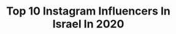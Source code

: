 ---
title: Top 10 Instagram Influencers In Israel In 2020
description: >-
  Find top Instagram influencers in Israel in 2020. Most popular hashtags: #brows #gbod #telavivcity #urban.
platform: Instagram
profiles:
  - username: "karingreenberg27"
    fullname: >-
      Karin Greenberg
    location: "Israel"
    followers: 56489
    engagement: 692
    commentsToLikes: 0.038405
    avatar: "https://scontent-lhr8-1.cdninstagram.com/v/t51.2885-19/s320x320/89738646_938698239878532_7070508757632942080_n.jpg?_nc_ht=scontent-lhr8-1.cdninstagram.com&_nc_ohc=hn-hOFnlIZQAX8ww-Ry&oh=10a08071a1fa2c59a59ea73dc809021c&oe=5EBC1E14"
    verified: false
    hashtags: "#nextil, #team, #sisters, #bronzer"
  - username: "liz_itach"
    fullname: >-
      LIZ  ITACH | ליז איטח
    location: "Israel"
    followers: 25039
    engagement: 873
    commentsToLikes: 0.032610
    avatar: "https://scontent-lht6-1.cdninstagram.com/v/t51.2885-19/s150x150/90315333_145823556769600_7657368682321936384_n.jpg?_nc_ht=scontent-lht6-1.cdninstagram.com&_nc_ohc=I7Kx5LxWLVkAX93OsMt&oh=b021a60183f8c0c50cb0397c41b66a72&oe=5EB87EA2"
    verified: false
    hashtags: ""
  - username: "sari_lav"
    fullname: >-
      sari_lav❤ohayon
    location: "Israel"
    followers: 2199
    engagement: 1309
    commentsToLikes: 0.189861
    avatar: "https://scontent-ams4-1.cdninstagram.com/v/t51.2885-19/s320x320/91447067_235187077671889_6696390116576854016_n.jpg?_nc_ht=scontent-ams4-1.cdninstagram.com&_nc_ohc=84C2MdGUtQoAX-Ftz0L&oh=d4a587688c535d7a7c5da6b6add37704&oe=5EB95663"
    verified: false
    hashtags: ""
  - username: "danafesenko"
    fullname: >-
      Ｄａｎａ  Ｆｅｓｅｎｋｏ
    location: "Israel"
    followers: 40238
    engagement: 1077
    commentsToLikes: 0.016436
    avatar: "https://scontent-bos3-1.cdninstagram.com/v/t51.2885-19/s320x320/77245172_760258904452681_4656669092114071552_n.jpg?_nc_ht=scontent-bos3-1.cdninstagram.com&_nc_ohc=-EIqWlX8TewAX9HzNZV&oh=07bdf82fd35ec10c72a2fc000ab8d4eb&oe=5EB93A76"
    verified: false
    hashtags: "#19, #freeyoureyes, #black, #makeup"
  - username: "moshiktako"
    fullname: >-
      Moshik Tako
    location: "Israel"
    followers: 53917
    engagement: 178
    commentsToLikes: 0.074100
    avatar: "https://scontent-ams4-1.cdninstagram.com/v/t51.2885-19/s320x320/11426661_1512598715699049_2001397691_a.jpg?_nc_ht=scontent-ams4-1.cdninstagram.com&_nc_ohc=jdtVH-VZB3gAX9Hz3_m&oh=89dc2c0416431c5d7adc465c680b7174&oe=5EB7C047"
    verified: false
    hashtags: "#nature, #natural, #beautyshot, #naturalbeauty"
  - username: "ig_jerusalem"
    fullname: >-
      Jerusalem’s Best Pics
    location: "Israel"
    followers: 16708
    engagement: 1048
    commentsToLikes: 0.038267
    avatar: "https://scontent-lhr8-1.cdninstagram.com/v/t51.2885-19/s320x320/72490291_747836012295612_2898849379995615232_n.jpg?_nc_ht=scontent-lhr8-1.cdninstagram.com&_nc_ohc=m3Np1qeWefQAX_lQXAS&oh=fe732c80f2f8f53090a3d905ff5e63d4&oe=5EBA4F78"
    verified: false
    hashtags: ""
  - username: "taethomas35"
    fullname: >-
      🏀Taetto🏀™
    location: "Israel"
    followers: 7019
    engagement: 1232
    commentsToLikes: 0.029164
    avatar: "https://scontent-ams4-1.cdninstagram.com/v/t51.2885-19/s320x320/82160879_1563856457085656_7781738338075017216_n.jpg?_nc_ht=scontent-ams4-1.cdninstagram.com&_nc_ohc=Nb9mtMSvJesAX-XCJ78&oh=db80c74dda11c7c9173dab0a5edc36e5&oe=5EB9AFC0"
    verified: true
    hashtags: "#3peat, #goldenyear, #tilthecasket, #yallahapoel"
  - username: "liyanadi"
    fullname: >-
      🅛🅘🅨🅐🅝🅐🅓🅘
    location: "Israel"
    followers: 76001
    engagement: 230
    commentsToLikes: 0.034286
    avatar: "https://scontent-lhr8-1.cdninstagram.com/v/t51.2885-19/s320x320/83977748_181742233151264_4353485727191793664_n.jpg?_nc_ht=scontent-lhr8-1.cdninstagram.com&_nc_ohc=LjxS5w-hOtIAX8sITSF&oh=446474d1b5df6345f10018f3957918c0&oe=5EBAE4E9"
    verified: false
    hashtags: "#purim2020, #weekend"
  - username: "nicol_zelikman"
    fullname: >-
      NICOL ZELIKMAN🇮🇱
    location: "Israel"
    followers: 15339
    engagement: 1101
    commentsToLikes: 0.025932
    avatar: "https://scontent-ams4-1.cdninstagram.com/v/t51.2885-19/s320x320/70342608_2398874620431095_7128754668854837248_n.jpg?_nc_ht=scontent-ams4-1.cdninstagram.com&_nc_ohc=plTpP4oY7m4AX8PRi64&oh=c12deadb2095fbb003fdc9de802db384&oe=5EB0E874"
    verified: false
    hashtags: "#gala, #show, #adama, #nicolzelikman"
  - username: "elishiri"
    fullname: >-
      Eli Shiri
    location: "Israel"
    followers: 5332
    engagement: 1375
    commentsToLikes: 0.046676
    avatar: "https://scontent-ams4-1.cdninstagram.com/v/t51.2885-19/s320x320/79361623_458471138185177_5707122095901638656_n.jpg?_nc_ht=scontent-ams4-1.cdninstagram.com&_nc_ohc=vhhNIdeCKE0AX98GN3-&oh=70e0c7ddfc2601d8438d0898a59231ad&oe=5EB76E01"
    verified: false
    hashtags: "#yellow, #acrobalance, #enjoytobeinisrael, #telavivcity"
---